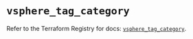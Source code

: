 # `vsphere_tag_category`

Refer to the Terraform Registry for docs: [`vsphere_tag_category`](https://registry.terraform.io/providers/hashicorp/vsphere/2.12.0/docs/resources/tag_category).
